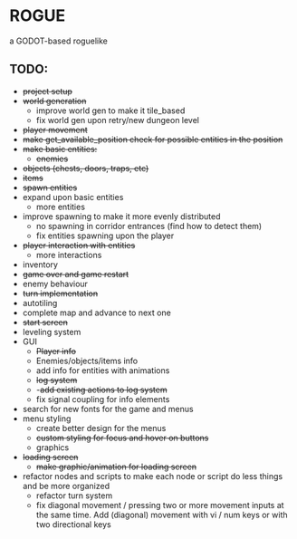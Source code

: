 # ROGUE 

a GODOT-based roguelike

## TODO:
- ~~project setup~~
- ~~world generation~~
	- improve world gen to make it tile_based
	- fix world gen upon retry/new dungeon level
- ~~player movement~~
- ~~make get_available_position check for possible entities in the position~~
- ~~make basic entities:~~
	- ~~enemies~~
- ~~objects (chests, doors, traps, etc)~~
- ~~items~~
- ~~spawn entities~~
- expand upon basic entities
	- more entities
- improve spawning to make it more evenly distributed
	- no spawning in corridor entrances (find how to detect them)
	- fix entities spawning upon the player
- ~~player interaction with entities~~
	- more interactions
- inventory
- ~~game over and game restart~~
- enemy behaviour
- ~~turn implementation~~
- autotiling
- complete map and advance to next one
- ~~start screen~~
- leveling system
- GUI
	- ~~Player info~~
	- Enemies/objects/items info
	- add info for entities with animations
	- ~~log system~~
	- -~~add existing actions to log system~~
	- fix signal coupling for info elements
- search for new fonts for the game and menus
- menu styling
	- create better design for the menus
	- ~~custom styling for focus and hover on buttons~~
	- graphics
- ~~loading screen~~
	- ~~make graphic/animation for loading screen~~
- refactor nodes and scripts to make each node or script do less things and be more organized
	- refactor turn system
	- fix diagonal movement / pressing two or more movement inputs at the same time. Add (diagonal) movement with vi / num keys or with two directional keys
